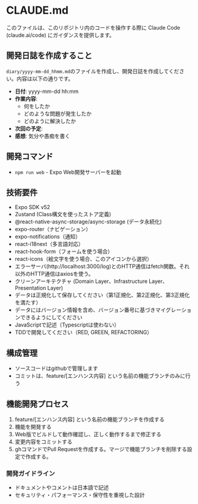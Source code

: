 # CLAUDE.md

このファイルは、このリポジトリ内のコードを操作する際に Claude Code (claude.ai/code) にガイダンスを提供します。

## 開発日誌を作成すること

`diary/yyyy-mm-dd_hhmm.md`のファイルを作成し、開発日誌を作成してください。内容は以下の通りです。

- **日付**: yyyy-mm-dd hh:mm
- **作業内容**:
  - 何をしたか
  - どのような問題が発生したか
  - どのように解決したか
- **次回の予定**:
- **感想**: 気分や愚痴を書く

## 開発コマンド

- `npm run web` - Expo Web開発サーバーを起動

## 技術要件

- Expo SDK v52
- Zustand (Class構文を使ったストア定義)
- @react-native-async-storage/async-storage (データ永続化)
- expo-router（ナビゲーション）
- expo-notifications（通知）
- react-i18next（多言語対応）
- react-hook-form（フォームを使う場合）
- react-icons（絵文字を使う場合、このアイコンから選択）
- エラーサーバ(http://localhost:3000/log)とのHTTP通信はfetch関数。それ以外のHTTP通信はaxiosを使う。
- クリーンアーキテクチャ (Domain Layer、Infrastructure Layer、Presentation Layer)
- データは正規化して保存してください（第1正規化、第2正規化、第3正規化を満たす）
- データにはバージョン情報を含め、バージョン番号に基づきマイグレーションできるようにしてください
- JavaScriptで記述（Typescriptは使わない）
- TDDで開発してください（RED, GREEN, REFACTORING）

## 構成管理

- ソースコードはgithubで管理します
- コミットは、feature/[エンハンス内容] という名前の機能ブランチのみに行う

## 機能開発プロセス

1. feature/[エンハンス内容] という名前の機能ブランチを作成する
2. 機能を開発する
3. Web版でビルドして動作確認し、正しく動作するまで修正する
4. 変更内容をコミットする
5. ghコマンドでPull Requestを作成する。マージで機能ブランチを削除する設定で作成する。

### 開発ガイドライン

- ドキュメントやコメントは日本語で記述
- セキュリティ・パフォーマンス・保守性を重視した設計
